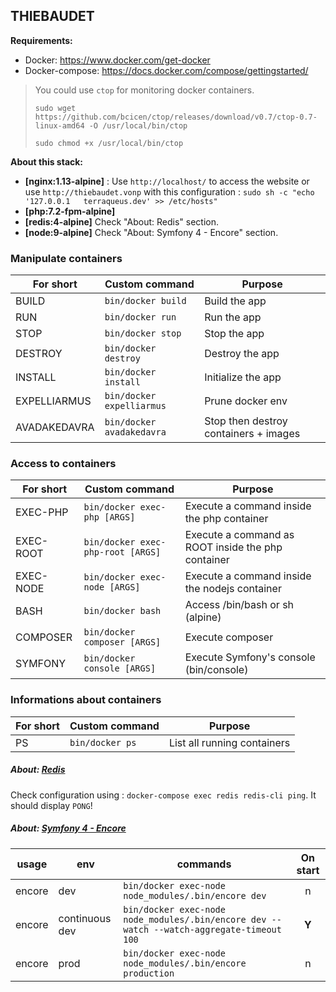 ## THIEBAUDET

**Requirements:**

* Docker: https://www.docker.com/get-docker
* Docker-compose: https://docs.docker.com/compose/gettingstarted/

> You could use ```ctop``` for monitoring docker containers.
>
>```sudo wget https://github.com/bcicen/ctop/releases/download/v0.7/ctop-0.7-linux-amd64 -O /usr/local/bin/ctop```
>
>```sudo chmod +x /usr/local/bin/ctop```

**About this stack:**

* **[nginx:1.13-alpine]** :  Use ```http://localhost/``` to access the website or use ```http://thiebaudet.vonp``` with this configuration : ```sudo sh -c "echo '127.0.0.1   terraqueus.dev' >> /etc/hosts"```
* **[php:7.2-fpm-alpine]** 
* **[redis:4-alpine]** Check "About: Redis" section.
* **[node:9-alpine]** Check "About: Symfony 4 - Encore" section.

### Manipulate containers

| **For short** | **Custom command**                  | **Purpose**                          |
|---------------|-------------------------------------|---------------------------------------|
| BUILD         | ```bin/docker build```              | Build the app                         |
| RUN           | ```bin/docker run```                | Run the app                           |
| STOP          | ```bin/docker stop```               | Stop the app                          |
| DESTROY       | ```bin/docker destroy```            | Destroy the app                       |
| INSTALL       | ```bin/docker install```            | Initialize the app                    |
| EXPELLIARMUS  | ```bin/docker expelliarmus```       | Prune docker env                      |
| AVADAKEDAVRA  | ```bin/docker avadakedavra```       | Stop then destroy containers + images |

### Access to containers

| **For short** | **Custom command**                    | **Purpose**                                            |
|---------------|---------------------------------------|--------------------------------------------------------|
| EXEC-PHP      | ```bin/docker exec-php [ARGS]```      | Execute a command inside the php container             |
| EXEC-ROOT     | ```bin/docker exec-php-root [ARGS]``` | Execute a command as ROOT inside the php container     |
| EXEC-NODE     | ```bin/docker exec-node [ARGS]```     | Execute a command inside the nodejs container          |
| BASH          | ```bin/docker bash```                 | Access /bin/bash or sh (alpine)                        |
| COMPOSER      | ```bin/docker composer [ARGS]```      | Execute composer                                       |
| SYMFONY       | ```bin/docker console [ARGS]```       | Execute Symfony's console (bin/console)                |

### Informations about containers

| **For short** | **Custom command**                           | **Purpose**                           |
|---------------|----------------------------------------------|---------------------------------------|
| PS            | ```bin/docker ps```                          | List all running containers           |

##### About: [Redis](https://redis.io/)

Check configuration using : ```docker-compose exec redis redis-cli ping```.
It should display ```PONG```!

##### About: [Symfony 4 - Encore](https://symfony.com/doc/current/frontend.html)

| **usage**      | **env**        | **commands**                                                                                  | **On start** |
|----------------|----------------|-----------------------------------------------------------------------------------------------|:------------:|
| encore         | dev            | ```bin/docker exec-node node_modules/.bin/encore dev```                                       | n            |
| encore         | continuous dev | ```bin/docker exec-node node_modules/.bin/encore dev --watch --watch-aggregate-timeout 100``` | **Y**        |
| encore         | prod           | ```bin/docker exec-node node_modules/.bin/encore production```                                | n            |